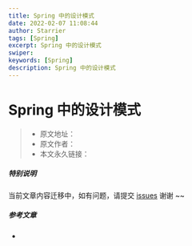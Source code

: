 ```yaml
---
title: Spring 中的设计模式
date: 2022-02-07 11:08:44
author: Starrier
tags: [Spring]
excerpt: Spring 中的设计模式
swiper:
keywords: [Spring]
description: Spring 中的设计模式
---
```


# Spring 中的设计模式

> * 原文地址：[]()
> * 原文作者：[]()
> * 本文永久链接：[]()

##### **特别说明**

当前文章内容迁移中，如有问题，请提交 [issues](https://github.com/Starrier/starrier.github.io/issues) 谢谢 ~~

##### 参考文章

- []()
